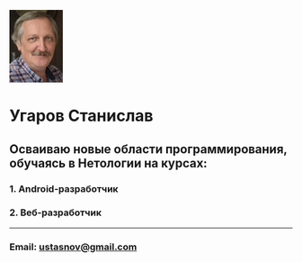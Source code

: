 ![Foto.png](Photo.png)

# Угаров Станислав

## Осваиваю новые области программирования, обучаясь в Нетологии на курсах:
 
### 1. Android-разработчик
### 2. Веб-разработчик

---
### Email: [ustasnov@gmail.com](ustasnov@gmail.com)